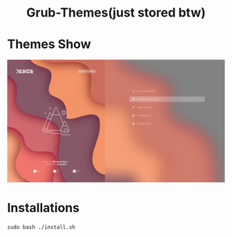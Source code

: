 <div align="center">
    <h1>Grub-Themes(just stored btw)</h1>
</div>

# Themes Show
![](./left-light-1080p/preview.jpg)

# Installations


```
sudo bash ./install.sh
```

